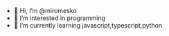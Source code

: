 - 👋 Hi, I’m @miromesko
- 👀 I’m interested in programming
- 🌱 I’m currently learning javascript,typescript,python


<!---
miromesko/miromesko is a ✨ special ✨ repository because its `README.md` (this file) appears on your GitHub profile.
You can click the Preview link to take a look at your changes.
--->
